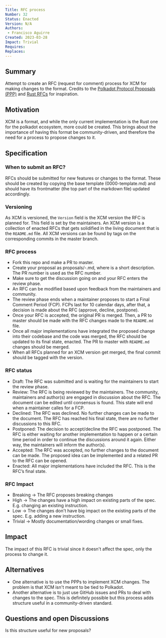 ```yaml
---
Title: RFC process
Number: 32
Status: Enacted
Version: N/A
Authors:
 - Francisco Aguirre
Created: 2023-03-28
Impact: Trivial
Requires:
Replaces:
---
```


## Summary

Attempt to create an RFC (request for comment) process for XCM for making changes to the format.
Credits to the [Polkadot Protocol Proposals (PPP)](https://github.com/w3f/PPPs) and [Rust RFCs](https://github.com/rust-lang/rfcs) for inspiration.

## Motivation

XCM is a format, and while the only current implementation is the Rust one for the polkadot ecosystem, more could be created.
This brings about the importance of having this format be community-driven, and therefore the need for a process to propose changes to it.

## Specification

### When to submit an RFC?

RFCs should be submitted for new features or changes to the format.
These should be created by copying the base template (0000-template.md) and should have its frontmatter (the top part of the markdown file) updated accordingly.

### Versioning

As XCM is versioned, the `Version` field is the XCM version the RFC is planned for. This field is set by the maintainers.
An XCM version is a collection of enacted RFCs that gets solidified in the living document that is the `README.md` file.
All XCM versions can be found by tags on the corresponding commits in the master branch.

### RFC process

- Fork this repo and make a PR to master.
- Create your proposal as proposals/<pr-number>-<my-feature>.md, where <my-feature> is a short description. The PR number is used as the RFC number.
- Make sure to get the discussion going on and your RFC enters the review phase.
- An RFC can be modified based upon feedback from the maintainers and community.
- The review phase ends when a maintainer proposes to start a Final Comment Period (FCP). FCPs last for 10 calendar days, after that, a decision is made about the RFC (approve, decline, postpone).
- Once your RFC is accepted, the original PR is merged. Then, a PR to master should be made with the RFC changes made to the `README.md` file.
- Once all major implementations have integrated the proposed change into their codebase and the code was merged, the RFC should be updated to its final state, enacted. The PR to master with `README.md` changes should be merged.
- When all RFCs planned for an XCM version get merged, the final commit should be tagged with the version.

### RFC status

- Draft: The RFC was submitted and is waiting for the maintainers to start the review phase.
- Review: The RFC is being reviewed by the maintainers. The community, maintainers and author(s) are engaged in discussion about the RFC. The document can be edited until consensus is found. This state will end when a maintainer calles for a FCP.
- Declined: The RFC was declined. No further changes can be made to the document. The RFC has reached his final state, there are no further discussions to this RFC.
- Postponed: The decision to accept/decline the RFC was postponed. The RFC is either waiting for another implementation to happen or a certain time period in order to continue the discussions around it again. Either way, the maintainers will inform the author(s).
- Accepted: The RFC was accepted, no further changes to the document can be made. The proposed idea can be implemented and a related PR to the RFC can be opened.
- Enacted: All major implementations have included the RFC. This is the RFC’s final state.

### RFC Impact

- Breaking -> The RFC proposes breaking changes
- High -> The changes have a high impact on existing parts of the spec. E.g. changing an existing instruction.
- Low -> The changes don't have big impact on the existing parts of the spec. E.g. adding a new instruction.
- Trivial -> Mostly documentation/wording changes or small fixes.

## Impact

The impact of this RFC is trivial since it doesn't affect the spec, only the process to change it.

## Alternatives

- One alternative is to use the PPPs to implement XCM changes. The problem is that XCM isn't meant to be tied to Polkadot.
- Another alternative is to just use GitHub issues and PRs to deal with changes to the spec. This is definitely possible but this process adds structure useful in a community-driven standard.

## Questions and open Discussions

Is this structure useful for new proposals?
